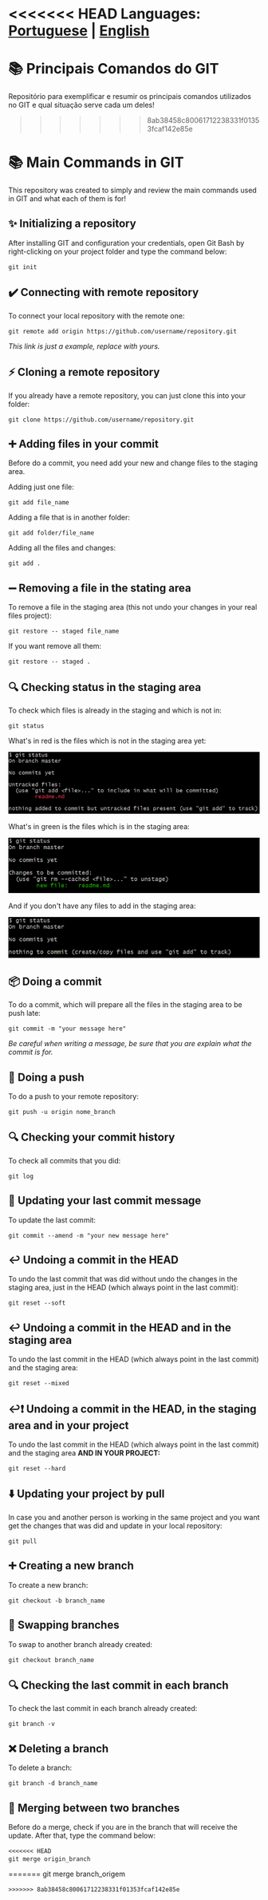 <<<<<<< HEAD
Languages: [Portuguese](readme-br.md) | [English](readme.md)
=======
# 📚 Principais Comandos do GIT
Repositório para exemplificar e resumir os principais comandos utilizados no GIT e qual situação serve cada um deles!
>>>>>>> 8ab38458c80061712238331f01353fcaf142e85e

# 📚 Main Commands in GIT
This repository was created to simply and review the main commands used in GIT and what each of them is for!

## ✨ Initializing a repository

After installing GIT and configuration your credentials, open Git Bash by right-clicking on your project folder and type the command below:

```
git init
```

## ✔️ Connecting with remote repository

To connect your local repository with the remote one:
```
git remote add origin https://github.com/username/repository.git
```
<i>This link is just a example, replace with yours.</i>

## ⚡ Cloning a remote repository

If you already have a remote repository, you can just clone this into your folder:
```
git clone https://github.com/username/repository.git
```

## ➕ Adding files in your commit

Before do a commit, you need add your new and change files to the staging area.

Adding just one file:
```
git add file_name
```
Adding a file that is in another folder:
```
git add folder/file_name
```
Adding all the files and changes:
```
git add .
```

## ➖ Removing a file in the stating area

To remove a file in the staging area (this not undo your changes in your real files project):

```
git restore -- staged file_name
```
If you want remove all them:
```
git restore -- staged .
```

## 🔍 Checking status in the staging area

To check which files is already in the staging and which is not in:
```
git status
```

What's in red is the files which is not in the staging area yet:

![exemplo_git_vermelho](images/image-6.png)

What's in green is the files which is in the staging area:

![exemplo_git_verde](images/image-5.png)

And if you don't have any files to add in the staging area:

![exemplo_git_nada](images/image-8.png)

## 📦 Doing a commit

To do a commit, which will prepare all the files in the staging area to be push late:

```
git commit -m "your message here"
```

<i>Be careful when writing a message, be sure that you are explain what the commit is for.</i>

## 🚀 Doing a push

To do a push to your remote repository:
```
git push -u origin nome_branch
```
## 🔍 Checking your commit history

To check all commits that you did:

```
git log
```

## 📝 Updating your last commit message

To update the last commit:

```
git commit --amend -m "your new message here"
```
## ↩️ Undoing a commit in the HEAD

To undo the last commit that was did without undo the changes in the staging area, just in the HEAD (which always point in the last commit):

```
git reset --soft
```

## ↩️ Undoing a commit in the HEAD and in the staging area

To undo the last commit in the HEAD (which always point in the last commit) and the staging area:

```
git reset --mixed
```
## ↩️❗ Undoing a commit in the HEAD, in the staging area and in your project

To undo the last commit in the HEAD (which always point in the last commit) and the staging area <b>AND IN YOUR PROJECT:</b>

```
git reset --hard
```

## ⬇️ Updating your project by pull

In case you and another person is working in the same project and you want get the changes that was did and update in your local repository:

```
git pull
```

## ➕ Creating a new branch

To create a new branch:
```
git checkout -b branch_name
```
## 🔨 Swapping branches

To swap to another branch already created:
```
git checkout branch_name
```
## 🔍 Checking the last commit in each branch

To check the last commit in each branch already created:

```
git branch -v
```

## ❌ Deleting a branch

To delete a branch:

```
git branch -d branch_name
```

## 🔀 Merging between two branches

Before do a merge, check if you are in the branch that will receive the update. After that, type the command below:
```
<<<<<<< HEAD
git merge origin_branch
```
=======
git merge branch_origem
```
>>>>>>> 8ab38458c80061712238331f01353fcaf142e85e
